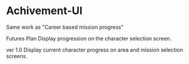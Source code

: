 # Achivement-UI

Same work as "Career based mission progress"

Futures Plan
Display progression on the character selection screen.

ver 1.0
Display current character progress on area and mission selection screens.
